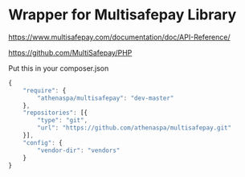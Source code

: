 # Wrapper for Multisafepay Library

https://www.multisafepay.com/documentation/doc/API-Reference/

https://github.com/MultiSafepay/PHP


Put this in your composer.json


```javascript
{
    "require": {
        "athenaspa/multisafepay": "dev-master"
    },
    "repositories": [{
        "type": "git",
        "url": "https://github.com/athenaspa/multisafepay.git"
    }],
    "config": {
        "vendor-dir": "vendors"
    }
}
```
